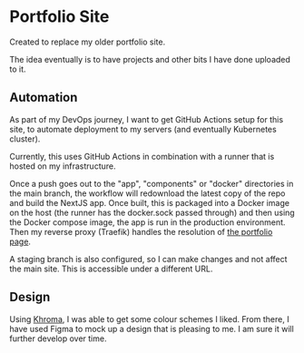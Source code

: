 # Portfolio Site

Created to replace my older portfolio site.

The idea eventually is to have projects and other bits I have done uploaded to it.

## Automation

As part of my DevOps journey, I want to get GitHub Actions setup for this site, to automate deployment to my servers (and eventually Kubernetes cluster).

Currently, this uses GitHub Actions in combination with a runner that is hosted on my infrastructure.

Once a push goes out to  the "app", "components" or "docker" directories in the main branch, the workflow will redownload the latest copy of the repo and build the NextJS app. Once built, this is packaged into a Docker image on the host (the runner has the docker.sock passed through) and then using the Docker compose image, the app is run in the production environment. Then my reverse proxy (Traefik) handles the resolution of [the portfolio page](https://singer.systems).

A staging branch is also configured, so I can make changes and not affect the main site. This is accessible under a different URL.

## Design

Using [Khroma](khroma.co), I was able to get some colour schemes I liked. From there, I have used Figma to mock up a design that is pleasing to me. I am sure it will further develop over time.
